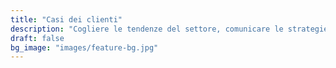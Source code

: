 ```yaml
---
title: "Casi dei clienti"
description: "Cogliere le tendenze del settore, comunicare le strategie di mercato e i risultati delle collaborazioni."
draft: false
bg_image: "images/feature-bg.jpg"
---
```

